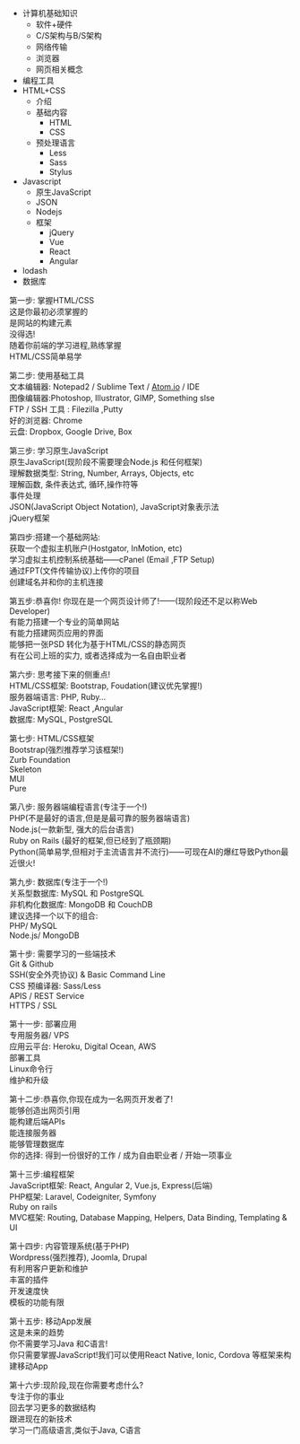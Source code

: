 - 计算机基础知识
	- 软件+硬件
	- C/S架构与B/S架构
	- 网络传输
	- 浏览器
	- 网页相关概念
- 编程工具
- HTML+CSS
	- 介绍
	- 基础内容
		- HTML
		- CSS
	- 预处理语言
		- Less
		- Sass
		- Stylus
- Javascript
	- 原生JavaScript
	- JSON
	- Nodejs
	- 框架
		- jQuery
		- Vue
		- React
		- Angular
- lodash
- 数据库

第一步: 掌握HTML/CSS  
这是你最初必须掌握的  
是网站的构建元素  
没得选!  
随着你前端的学习进程,熟练掌握  
HTML/CSS简单易学  
  
第二步: 使用基础工具  
文本编辑器: Notepad2 / Sublime Text / [Atom.io](http://link.zhihu.com/?target=http%3A//Atom.io) / IDE  
图像编辑器:Photoshop, Illustrator, GIMP, Something slse  
FTP / SSH 工具 : Filezilla ,Putty  
好的浏览器: Chrome  
云盘: Dropbox, Google Drive, Box  
  
第三步: 学习原生JavaScript  
原生JavaScript(现阶段不需要理会Node.js 和任何框架)  
理解数据类型: String, Number, Arrays, Objects, etc  
理解函数, 条件表达式, 循环,操作符等  
事件处理  
JSON(JavaScript Object Notation), JavaScript对象表示法  
jQuery框架  
  
第四步:搭建一个基础网站:  
获取一个虚拟主机账户(Hostgator, InMotion, etc)  
学习虚拟主机控制系统基础——cPanel (Email ,FTP Setup)  
通过FPT(文件传输协议)上传你的项目  
创建域名并和你的主机连接  
  
第五步:恭喜你! 你现在是一个网页设计师了!——(现阶段还不足以称Web Developer)  
有能力搭建一个专业的简单网站  
有能力搭建网页应用的界面  
能够把一张PSD 转化为基于HTML/CSS的静态网页  
有在公司上班的实力, 或者选择成为一名自由职业者  
  
第六步: 思考接下来的侧重点!  
HTML/CSS框架: Bootstrap, Foudation(建议优先掌握!)  
服务器端语言: PHP, Ruby…  
JavaScript框架: React ,Angular  
数据库: MySQL, PostgreSQL  
  
第七步: HTML/CSS框架  
Bootstrap(强烈推荐学习该框架!)  
Zurb Foundation  
Skeleton  
MUI  
Pure  
  
第八步: 服务器端编程语言(专注于一个!)  
PHP(不是最好的语言,但是是最可靠的服务器端语言)  
Node.js(一款新型, 强大的后台语言)  
Ruby on Rails (最好的框架,但已经到了瓶颈期)  
Python(简单易学,但相对于主流语言并不流行)——可现在AI的爆红导致Python最近很火!  
  
第九步: 数据库(专注于一个!)  
关系型数据库: MySQL 和 PostgreSQL  
非机构化数据库: MongoDB 和 CouchDB  
建议选择一个以下的组合:  
PHP/ MySQL  
Node.js/ MongoDB  
  
第十步: 需要学习的一些端技术  
Git & Github  
SSH(安全外壳协议) & Basic Command Line  
CSS 预编译器: Sass/Less  
APIS / REST Service  
HTTPS / SSL  
  
第十一步: 部署应用  
专用服务器/ VPS  
应用云平台: Heroku, Digital Ocean, AWS  
部署工具  
Linux命令行  
维护和升级  
  
第十二步:恭喜你,你现在成为一名网页开发者了!  
能够创造出网页引用  
能构建后端APIs  
能连接服务器  
能够管理数据库  
你的选择: 得到一份很好的工作 / 成为自由职业者 / 开始一项事业  
  
第十三步:编程框架  
JavaScript框架: React, Angular 2, Vue.js, Express(后端)  
PHP框架: Laravel, Codeigniter, Symfony  
Ruby on rails  
MVC框架: Routing, Database Mapping, Helpers, Data Binding, Templating & UI  
  
第十四步: 内容管理系统(基于PHP)  
Wordpress(强烈推荐), Joomla, Drupal  
有利用客户更新和维护  
丰富的插件  
开发速度快  
模板的功能有限  
  
第十五步: 移动App发展  
这是未来的趋势  
你不需要学习Java 和C语言!  
你只需要掌握JavaScript!我们可以使用React Native, Ionic, Cordova 等框架来构建移动App  
  
第十六步:现阶段,现在你需要考虑什么?  
专注于你的事业  
回去学习更多的数据结构  
跟进现在的新技术  
学习一门高级语言,类似于Java, C语言